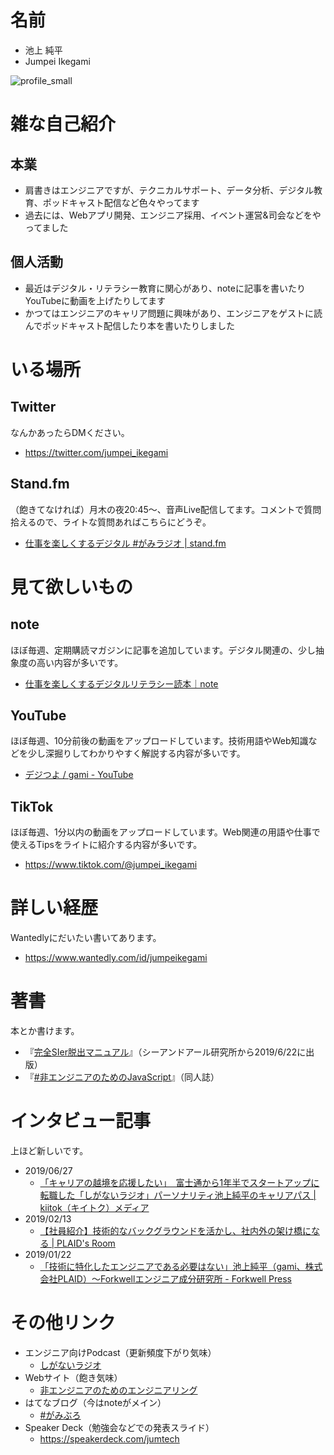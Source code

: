 # 名前
- 池上 純平
- Jumpei Ikegami

![profile_small](https://user-images.githubusercontent.com/20605685/104163649-17db0c80-543a-11eb-9338-25d886385743.jpg)

# 雑な自己紹介
## 本業
- 肩書きはエンジニアですが、テクニカルサポート、データ分析、デジタル教育、ポッドキャスト配信など色々やってます
- 過去には、Webアプリ開発、エンジニア採用、イベント運営&司会などをやってました

## 個人活動
- 最近はデジタル・リテラシー教育に関心があり、noteに記事を書いたりYouTubeに動画を上げたりしてます
- かつてはエンジニアのキャリア問題に興味があり、エンジニアをゲストに読んでポッドキャスト配信したり本を書いたりしました

# いる場所
## Twitter
なんかあったらDMください。

- https://twitter.com/jumpei_ikegami

## Stand.fm
（飽きてなければ）月木の夜20:45〜、音声Live配信してます。コメントで質問拾えるので、ライトな質問あればこちらにどうぞ。

- [仕事を楽しくするデジタル #がみラジオ | stand.fm](https://stand.fm/channels/5e66bcbc81d4e84e1fcadd61)

# 見て欲しいもの
## note
ほぼ毎週、定期購読マガジンに記事を追加しています。デジタル関連の、少し抽象度の高い内容が多いです。

- [仕事を楽しくするデジタルリテラシー読本｜note](https://note.com/jumpei_ikegami/m/m9119659a0b75)

## YouTube
ほぼ毎週、10分前後の動画をアップロードしています。技術用語やWeb知識などを少し深掘りしてわかりやすく解説する内容が多いです。

- [デジつよ / gami - YouTube](https://www.youtube.com/channel/UCpEuAd4crYtNY6xj6LyG5YA)

## TikTok
ほぼ毎週、1分以内の動画をアップロードしています。Web関連の用語や仕事で使えるTipsをライトに紹介する内容が多いです。

- https://www.tiktok.com/@jumpei_ikegami

# 詳しい経歴
Wantedlyにだいたい書いてあります。

- https://www.wantedly.com/id/jumpeikegami

# 著書
本とか書けます。

- 『[完全SIer脱出マニュアル](https://www.amazon.co.jp/dp/B07TM9LWTN)』（シーアンドアール研究所から2019/6/22に出版）
- 『[#非エンジニアのためのJavaScript](https://booth.pm/ja/items/1311888)』（同人誌）

# インタビュー記事
上ほど新しいです。

- 2019/06/27
    - [「キャリアの越境を応援したい」　富士通から1年半でスタートアップに転職した「しがないラジオ」パーソナリティ池上純平のキャリアパス | kiitok（キイトク）メディア](https://www.kiitok.com/media/mentors/ikegami-jumpei)
- 2019/02/13
    - [【社員紹介】技術的なバックグラウンドを活かし、社内外の架け橋になる | PLAID's Room](https://www.wantedly.com/companies/plaid/post_articles/155156)
- 2019/01/22
    - [「技術に特化したエンジニアである必要はない」池上純平（gami、株式会社PLAID）～Forkwellエンジニア成分研究所 - Forkwell Press](https://pr.forkwell.com/2019-01-22-engineer_component/)

# その他リンク
- エンジニア向けPodcast（更新頻度下がり気味）
    - [しがないラジオ](https://shiganai.org/)
- Webサイト（飽き気味）
    - [非エンジニアのためのエンジニアリング](https://www.non-engineers.jp/)
- はてなブログ（今はnoteがメイン）
    - [#がみぶろ](https://jumpei-ikegami.hatenablog.com/archive)
- Speaker Deck（勉強会などでの発表スライド）
    - https://speakerdeck.com/jumtech
